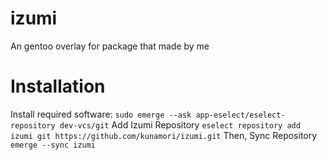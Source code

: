 # izumi
An gentoo overlay for package that made by me

# Installation
Install required software:
`sudo emerge --ask app-eselect/eselect-repository dev-vcs/git`
Add Izumi Repository
`eselect repository add izumi git https://github.com/kunamori/izumi.git`
Then, Sync Repository
`emerge --sync izumi`
